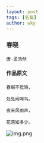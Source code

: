 ```yaml
---
layout: post
tags: [名篇]
author: wky
---
```


### 春晓
&#8203;``唐·孟浩然``&#8203;
#### 作品原文
```
春眠不觉晓，

处处闻啼鸟。

夜来风雨声，

花落知多少。
```

![img.png](https://xintd.github.io/wkp/images/wky/img_1.png)
